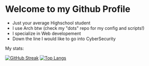 # Welcome to my Github Profile
 - Just your average Highschool student
 - I use Arch btw (check my "dots" repo for my config and scripts!)
 - I specialize in Web developement
 - Down the line I would like to go into CyberSecurity

My stats:

[![GitHub Streak](https://streak-stats.demolab.com?user=jsrii&theme=graywhite&border_radius=10&background=90%2CFFFFFF%2C262626)](https://git.io/streak-stats)
[![Top Langs](https://github-readme-stats.vercel.app/api/top-langs/?username=jsrii)](https://github.com/anuraghazra/github-readme-stats)
